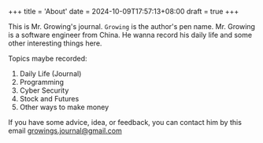 +++
title = 'About'
date = 2024-10-09T17:57:13+08:00
draft = true
+++

This is Mr. Growing's journal. `Growing` is the author's pen name. Mr. Growing is a software engineer from China. He wanna record his daily life and some other interesting things here.

Topics maybe recorded:
1. Daily Life (Journal)
2. Programming
3. Cyber Security
4. Stock and Futures
5. Other ways to make money

If you have some advice, idea, or feedback, you can contact him by this email [growings.journal@gmail.com](mailto://growings.journal@gmail.com)